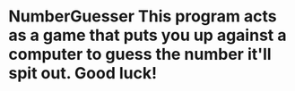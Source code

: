 # NumberGuesser This program acts as a game that puts you up against a computer to guess the number it'll spit out. Good luck!
